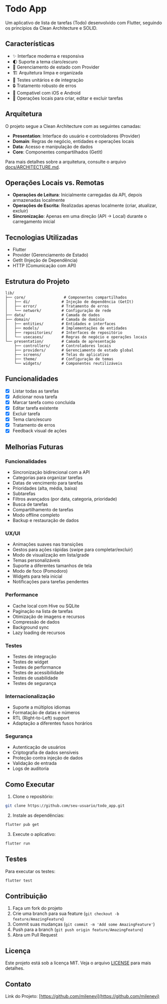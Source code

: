# Todo App

Um aplicativo de lista de tarefas (Todo) desenvolvido com Flutter, seguindo os princípios da Clean Architecture e SOLID.

## Características

- ✨ Interface moderna e responsiva
- 🌓 Suporte a tema claro/escuro
- 🔄 Gerenciamento de estado com Provider
- 🏗️ Arquitetura limpa e organizada
- 🧪 Testes unitários e de integração
- 🔒 Tratamento robusto de erros
- 📱 Compatível com iOS e Android
- 🔄 Operações locais para criar, editar e excluir tarefas

## Arquitetura

O projeto segue a Clean Architecture com as seguintes camadas:

- **Presentation**: Interface do usuário e controladores (Provider)
- **Domain**: Regras de negócio, entidades e operações locais
- **Data**: Acesso e manipulação de dados
- **Core**: Componentes compartilhados (GetIt)

Para mais detalhes sobre a arquitetura, consulte o arquivo [docs/ARCHITECTURE.md](docs/ARCHITECTURE.md).

## Operações Locais vs. Remotas

- **Operações de Leitura**: Inicialmente carregadas da API, depois armazenadas localmente
- **Operações de Escrita**: Realizadas apenas localmente (criar, atualizar, excluir)
- **Sincronização**: Apenas em uma direção (API → Local) durante o carregamento inicial

## Tecnologias Utilizadas

- Flutter
- Provider (Gerenciamento de Estado)
- GetIt (Injeção de Dependência)
- HTTP (Comunicação com API)

## Estrutura do Projeto

```
lib/
├── core/                 # Componentes compartilhados
│   ├── di/              # Injeção de dependência (GetIt)
│   ├── error/           # Tratamento de erros
│   └── network/         # Configuração de rede
├── data/                # Camada de dados
├── domain/              # Camada de domínio
│   ├── entities/        # Entidades e interfaces
│   ├── models/          # Implementações de entidades
│   ├── repositories/    # Interfaces de repositório
│   └── usecases/        # Regras de negócio e operações locais
└── presentation/        # Camada de apresentação
    ├── controllers/     # Controladores locais
    ├── providers/       # Gerenciamento de estado global
    ├── screens/         # Telas do aplicativo
    ├── theme/           # Configuração de temas
    └── widgets/         # Componentes reutilizáveis
```

## Funcionalidades

- [x] Listar todas as tarefas
- [x] Adicionar nova tarefa
- [x] Marcar tarefa como concluída
- [x] Editar tarefa existente
- [x] Excluir tarefa
- [x] Tema claro/escuro
- [x] Tratamento de erros
- [x] Feedback visual de ações

## Melhorias Futuras

### Funcionalidades
- Sincronização bidirecional com a API
- Categorias para organizar tarefas
- Datas de vencimento para tarefas
- Prioridades (alta, média, baixa)
- Subtarefas
- Filtros avançados (por data, categoria, prioridade)
- Busca de tarefas
- Compartilhamento de tarefas
- Modo offline completo
- Backup e restauração de dados

### UX/UI
- Animações suaves nas transições
- Gestos para ações rápidas (swipe para completar/excluir)
- Modo de visualização em lista/grade
- Temas personalizáveis
- Suporte a diferentes tamanhos de tela
- Modo de foco (Pomodoro)
- Widgets para tela inicial
- Notificações para tarefas pendentes

### Performance
- Cache local com Hive ou SQLite
- Paginação na lista de tarefas
- Otimização de imagens e recursos
- Compressão de dados
- Background sync
- Lazy loading de recursos

### Testes
- Testes de integração
- Testes de widget
- Testes de performance
- Testes de acessibilidade
- Testes de usabilidade
- Testes de segurança

### Internacionalização
- Suporte a múltiplos idiomas
- Formatação de datas e números
- RTL (Right-to-Left) support
- Adaptação a diferentes fusos horários

### Segurança
- Autenticação de usuários
- Criptografia de dados sensíveis
- Proteção contra injeção de dados
- Validação de entrada
- Logs de auditoria

## Como Executar

1. Clone o repositório:
```bash
git clone https://github.com/seu-usuario/todo_app.git
```

2. Instale as dependências:
```bash
flutter pub get
```

3. Execute o aplicativo:
```bash
flutter run
```

## Testes

Para executar os testes:

```bash
flutter test
```

## Contribuição

1. Faça um fork do projeto
2. Crie uma branch para sua feature (`git checkout -b feature/AmazingFeature`)
3. Commit suas mudanças (`git commit -m 'Add some AmazingFeature'`)
4. Push para a branch (`git push origin feature/AmazingFeature`)
5. Abra um Pull Request

## Licença

Este projeto está sob a licença MIT. Veja o arquivo [LICENSE](LICENSE) para mais detalhes.

## Contato

Link do Projeto: [https://github.com/milenevi](https://github.com/milenevi)
